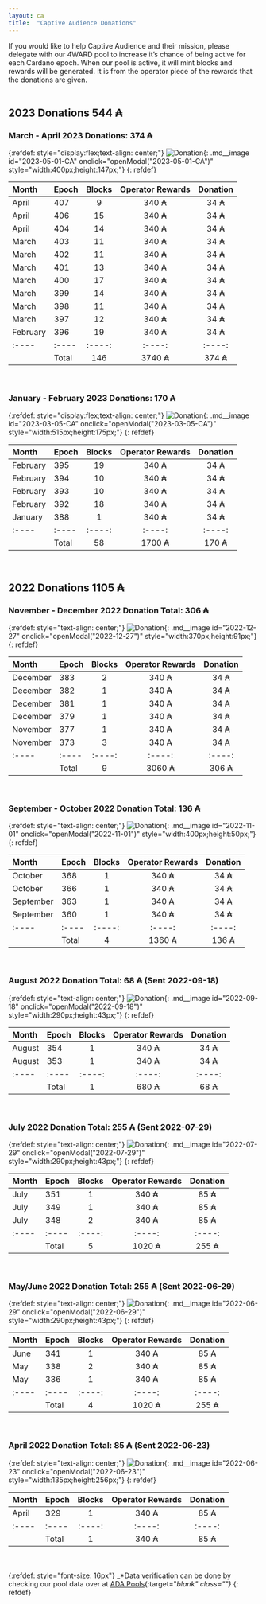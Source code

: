 ```yaml
---
layout: ca
title:  "Captive Audience Donations"
---
```

If you would like to help Captive Audience and their mission, please delegate with our 4WARD pool to increase it’s chance of being active for each Cardano epoch. When our pool is active, it will mint blocks and rewards will be generated. It is from the operator piece of the rewards that the donations are given.
<br /><br />

## 2023 Donations 544 ₳ ##

### March - April 2023 Donations: 374 ₳ ###

{:refdef: style="display:flex;text-align: center;"}
![Donation](/img/ca/2023-05-01-CA-Donation.jpg){: .md__image id="2023-05-01-CA" onclick="openModal(\"2023-05-01-CA\")" style="width:400px;height:147px;"}
{: refdef}

| Month | Epoch | Blocks | Operator Rewards | Donation |
| :---- | :---- | :----: | :----: | :----: |
| April | 407 | 9 | 340 ₳ | 34 ₳ |
| April | 406 | 15 | 340 ₳ | 34 ₳ |
| April | 404 | 14 | 340 ₳ | 34 ₳ |
| March | 403 | 11 | 340 ₳ | 34 ₳ |
| March | 402 | 11 | 340 ₳ | 34 ₳ |
| March | 401 | 13 | 340 ₳ | 34 ₳ |
| March | 400 | 17 | 340 ₳ | 34 ₳ |
| March | 399 | 14 | 340 ₳ | 34 ₳ |
| March | 398 | 11 | 340 ₳ | 34 ₳ |
| March | 397 | 12 | 340 ₳ | 34 ₳ |
| February | 396 | 19 | 340 ₳ | 34 ₳ |
| :---- | :---- | :----: | :----: | :----: |
| | Total | 146 | 3740 ₳ | 374 ₳ |


<br />

### January - February 2023 Donations: 170 ₳ ###

{:refdef: style="display:flex;text-align: center;"}
![Donation](/img/ca/2023-03-05-CA-Donation.jpg){: .md__image id="2023-03-05-CA" onclick="openModal(\"2023-03-05-CA\")" style="width:515px;height:175px;"}
{: refdef}

| Month | Epoch | Blocks | Operator Rewards | Donation |
| :---- | :---- | :----: | :----: | :----: |
| February | 395 | 19 | 340 ₳ | 34 ₳ |
| February | 394 | 10 | 340 ₳ | 34 ₳ |
| February | 393 | 10 | 340 ₳ | 34 ₳ |
| February | 392 | 18 | 340 ₳ | 34 ₳ |
| January | 388 | 1 | 340 ₳ | 34 ₳ |
| :---- | :---- | :----: | :----: | :----: |
| | Total | 58 | 1700 ₳ | 170 ₳ |

<br />

## 2022 Donations 1105 ₳ ##

### November - December 2022 Donation Total: 306 ₳ ###

{:refdef: style="text-align: center;"}
![Donation](/img/ca/2022-12-27-CA-Donation.jpg){: .md__image id="2022-12-27" onclick="openModal(\"2022-12-27\")" style="width:370px;height:91px;"}
{: refdef}

| Month | Epoch | Blocks | Operator Rewards | Donation |
| :---- | :---- | :----: | :----: | :----: |
| December | 383 | 2 | 340 ₳ | 34 ₳ |
| December | 382 | 1 | 340 ₳ | 34 ₳ |
| December | 381 | 1 | 340 ₳ | 34 ₳ |
| December | 379 | 1 | 340 ₳ | 34 ₳ |
| November | 377 | 1 | 340 ₳ | 34 ₳ |
| November | 373 | 3 | 340 ₳ | 34 ₳ |
| :---- | :---- | :----: | :----: | :----: |
| | Total | 9 | 3060 ₳ | 306 ₳ |

<br />

### September - October 2022 Donation Total: 136 ₳ ###

{:refdef: style="text-align: center;"}
![Donation](/img/ca/2022-11-01-CA-Donation.jpg){: .md__image id="2022-11-01" onclick="openModal(\"2022-11-01\")" style="width:400px;height:50px;"}
{: refdef}

| Month | Epoch | Blocks | Operator Rewards | Donation |
| :---- | :---- | :----: | :----: | :----: |
| October | 368 | 1 | 340 ₳ | 34 ₳ |
| October | 366 | 1 | 340 ₳ | 34 ₳ |
| September | 363 | 1 | 340 ₳ | 34 ₳ |
| September | 360 | 1 | 340 ₳ | 34 ₳ |
| :---- | :---- | :----: | :----: | :----: |
| | Total | 4 | 1360 ₳ | 136 ₳ |

<br />

### August 2022 Donation Total: 68 ₳ (Sent 2022-09-18) ###

{:refdef: style="text-align: center;"}
![Donation](/img/ca/2022-09-18-CA-Donation.jpg){: .md__image id="2022-09-18" onclick="openModal(\"2022-09-18\")" style="width:290px;height:43px;"}
{: refdef}

| Month | Epoch | Blocks | Operator Rewards | Donation |
| :---- | :---- | :----: | :----: | :----: |
| August | 354 | 1 | 340 ₳ | 34 ₳ |
| August | 353 | 1 | 340 ₳ | 34 ₳ |
| :---- | :---- | :----: | :----: | :----: |
| | Total | 1 | 680 ₳ | 68 ₳ |

<br />

### July 2022 Donation Total: 255 ₳ (Sent 2022-07-29) ###

{:refdef: style="text-align: center;"}
![Donation](/img/ca/2022-07-29-CA-Donation.jpg){: .md__image id="2022-07-29" onclick="openModal(\"2022-07-29\")" style="width:290px;height:43px;"}
{: refdef}

| Month | Epoch | Blocks | Operator Rewards | Donation |
| :---- | :---- | :----: | :----: | :----: |
| July | 351 | 1 | 340 ₳ | 85 ₳ |
| July | 349 | 1 | 340 ₳ | 85 ₳ |
| July | 348 | 2 | 340 ₳ | 85 ₳ |
| :---- | :---- | :----: | :----: | :----: |
| | Total | 5 | 1020 ₳ | 255 ₳ |

<br />

### May/June 2022 Donation Total: 255 ₳ (Sent 2022-06-29) ###

{:refdef: style="text-align: center;"}
![Donation](/img/ca/2022-06-29-CA-Donation.jpg){: .md__image id="2022-06-29" onclick="openModal(\"2022-06-29\")" style="width:290px;height:43px;"}
{: refdef}

| Month | Epoch | Blocks | Operator Rewards | Donation |
| :---- | :---- | :----: | :----: | :----: |
| June | 341 | 1 | 340 ₳ | 85 ₳ |
| May | 338 | 2 | 340 ₳ | 85 ₳ |
| May | 336 | 1 | 340 ₳ | 85 ₳ |
| :---- | :---- | :----: | :----: | :----: |
| | Total | 4 | 1020 ₳ | 255 ₳ |

<br />

### April 2022 Donation Total: 85 ₳ (Sent 2022-06-23) ###

{:refdef: style="text-align: center;"}
![Donation](/img/ca/2022-06-23-CA-Donation.jpg){: .md__image id="2022-06-23" onclick="openModal(\"2022-06-23\")" style="width:135px;height:256px;"}
{: refdef}

| Month | Epoch | Blocks | Operator Rewards | Donation |
| :---- | :---- | :----: | :----: | :----: |
| April | 329 | 1 | 340 ₳ | 85 ₳ |
| :---- | :---- | :----: | :----: | :----: |
| | Total | 1 | 340 ₳ | 85 ₳ |
                  
<br /><br />
{:refdef: style="font-size: 16px"}
_*Data verification can be done by checking our pool data over at [ADA Pools](https://adapools.org/pool/b6063f0f2fa05d98132f15defed4c69c06ea61451b4ea4cea0ce1b80#tab-rewards){:target="_blank" class=""}_
{: refdef}
